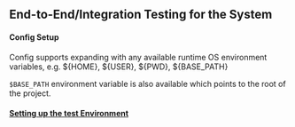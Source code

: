 ## End-to-End/Integration Testing for the System

#### Config Setup

Config supports expanding with any available runtime OS environment variables,
e.g. ${HOME}, ${USER}, ${PWD}, ${BASE_PATH}

`$BASE_PATH` environment variable is also available which points to the root of the project.


#### [Setting up the test Environment](../docs/e2e-integration-test-setup.md)
